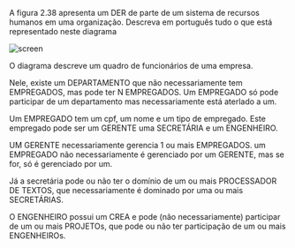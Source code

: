 A figura 2.38 apresenta um DER de parte de um sistema de recursos humanos em uma organização. Descreva em português tudo o que está representado neste diagrama

![screen](screenshot1.png)

O diagrama descreve um quadro de funcionários de uma empresa.

Nele, existe um DEPARTAMENTO que não necessariamente tem EMPREGADOS, mas pode ter N EMPREGADOS. Um EMPREGADO só pode participar de um departamento mas necessariamente está aterlado a um. 

Um EMPREGADO tem um cpf, um nome e um tipo de empregado. Este empregado pode ser um GERENTE uma SECRETÁRIA e um ENGENHEIRO.

UM GERENTE necessariamente gerencia 1 ou mais EMPREGADOS. um EMPREGADO não necessariamente é gerenciado por um GERENTE, mas se for, só é gerenciado por um.

Já a secretária pode ou não ter o domínio de um ou mais PROCESSADOR DE TEXTOS, que necessariamente é dominado por uma ou mais SECRETÁRIAS.

O ENGENHEIRO possui um CREA e pode (não necessariamente) participar de um ou mais PROJETOs, que pode ou não ter participação de um ou mais ENGENHEIROs.